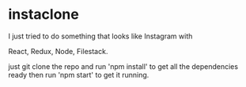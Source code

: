 # instaclone
I just tried to do something that looks like Instagram with 

React,
Redux,
Node,
Filestack.

just git clone the repo and run 'npm install' to get all the dependencies ready
then run 'npm start' to get it running.
